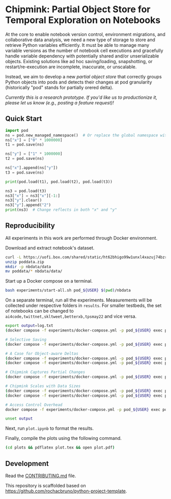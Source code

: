 # Chipmink: Partial Object Store for Temporal Exploration on Notebooks

At the core to enable notebook version control, environment migrations, and collaborative data analysis, we need a new type of storage to store and retrieve Python variables efficiently. It must be able to manage many variable versions as the number of notebook cell executions and gracefully handle variable dependency with potentially shared and/or unserializable objects. Existing solutions like ad hoc saving/loading, snapshotting, or restart/re-execution are incomplete, inaccurate, or unscalable.

Instead, we aim to develop a new *partial object store* that correctly groups Python objects into pods and detects their changes at pod granularity (historically "pod" stands for partially orered delta).

*Currently this is a research prototype. If you'd like us to productionize it, please let us know (e.g., posting a feature request)!*


## Quick Start

```python
import pod
ns = pod.new_managed_namespace()  # Or replace the global namespace with this namespace.
ns["x"] = ["0" * 1000000]
t1 = pod.save(ns)

ns["y"] = ["1" * 1000000]
t2 = pod.save(ns)

ns["x"].append(ns["y"])
t3 = pod.save(ns)

print(pod.load(t1), pod.load(t2), pod.load(t3))

ns3 = pod.load(t3)
ns3["x"] = ns3["x"][-1:]
ns3["y"].clear()
ns3["y"].append("2")
print(ns3)  # Change reflects in both "x" and "y"
```

## Reproducibility

All experiments in this work are performed through Docker environment.

Download and extract notebook's dataset.
```bash
curl -L https://uofi.box.com/shared/static/ht62bhigo99w1unxl4xazuj74bzrrqre --output poddata.zip
unzip poddata.zip
mkdir -p nbdata/data
mv poddata/* nbdata/data/
```

Start up a Docker compose on a terminal.
```bash
bash experiments/start-all.sh pod_${USER} $(pwd)/nbdata
```

On a separate terminal, run all the experiments. Measurements will be collected under respective folders in `results`. For smaller testbeds, the set of notebooks can be changed to `ai4code,twittnet,skltweet,betterxb,tpsmay22` and vice versa.
```bash
export output=log.txt
(docker compose -f experiments/docker-compose.yml -p pod_${USER} exec podnogil bash experiments/bench_exp1.sh snp,dill,shev,zosp,zodb,criu,crii,pga,pfl,pfa,pg0,pg1,pgcache0,pgcache0noavf,pgcache0,pgcache4,pgcache16,pgcache64,pgcache256,pgcache1024,pgcache4096,pgcache16384,pgcache65536,pgcache262144,pgcache1048576,pgl,pglnoavlstatic,pglnostatic,pgnoavf,pgnoavl,pgnoavlstatic,pgnostatic,pnb,pnv,prand skltweet,ai4code,agripred,msciedaw,ecomsmph) 2>& 1 | tee -a $output

# Selective Saving
(docker compose -f experiments/docker-compose.yml -p pod_${USER} exec podnogil bash experiments/bench_exp1.sh snp,shev,zosp,zodb,criu,crii,pga skltweet[exc],ai4code[exc],agripred[exc],msciedaw[exc],ecomsmph[exc]) 2>& 1 | tee -a $output

# A Case for Object-aware Deltas
(docker compose -f experiments/docker-compose.yml -p pod_${USER} exec podnogil bash experiments/bench_exp1.sh snz,pgaz skltweet) 2>& 1 | tee -a $output
(docker compose -f experiments/docker-compose.yml -p pod_${USER} exec pod39 python pod/bench.py exp1 --expname exp1_snz_skltweet --nbname skltweet --nb notebooks/sklearn_tweet_classification.ipynb --sut snapshotzlib --pod_dir /tmp/pod) 2>& 1 | tee -a $output  # xdelta is no longer maintained for Python>=3.10

# Chipmink Captures Partial Changes
(docker compose -f experiments/docker-compose.yml -p pod_${USER} exec podnogil bash experiments/bench_exp2.sh snp,dill,shev,zosp,zodb,criu,crii,pga 10 1e2 1e5 0,10,20,30,40,50,60,70,80,90,100 100) 2>& 1 | tee -a $output

# Chipmink Scales with Data Sizes
(docker compose -f experiments/docker-compose.yml -p pod_${USER} exec podnogil bash experiments/bench_exp2.sh snp,dill,shev,zosp,zodb,criu,crii,pga 2 1,2,3 1,2,3 1,10,100 1,10,100) 2>& 1 | tee -a $output
(docker compose -f experiments/docker-compose.yml -p pod_${USER} exec podnogil bash experiments/bench_exp2.sh snp,dill,shev,zosp,zodb,criu,crii,pga 10 1e2 1e0,1e1,1e2,1e3,1e4,1e5,1e6 1 100) 2>& 1 | tee -a $output

# Access Control Overhead
docker compose -f experiments/docker-compose.yml -p pod_${USER} exec podnogil bash experiments/bench_exp1.sh noop,pgnoop skltweet[n=0],ai4code[n=0],agripred[n=0],msciedaw[n=0],ecomsmph[n=0],skltweet[n=1],ai4code[n=1],agripred[n=1],msciedaw[n=1],ecomsmph[n=1],skltweet[n=2],ai4code[n=2],agripred[n=2],msciedaw[n=2],ecomsmph[n=2],skltweet[n=3],ai4code[n=3],agripred[n=3],msciedaw[n=3],ecomsmph[n=3],skltweet[n=4],ai4code[n=4],agripred[n=4],msciedaw[n=4],ecomsmph[n=4],skltweet[n=5],ai4code[n=5],agripred[n=5],msciedaw[n=5],ecomsmph[n=5],skltweet[n=6],ai4code[n=6],agripred[n=6],msciedaw[n=6],ecomsmph[n=6],skltweet[n=7],ai4code[n=7],agripred[n=7],msciedaw[n=7],ecomsmph[n=7],skltweet[n=8],ai4code[n=8],agripred[n=8],msciedaw[n=8],ecomsmph[n=8],skltweet[n=9],ai4code[n=9],agripred[n=9],msciedaw[n=9],ecomsmph[n=9]) 2>& 1 | tee -a $output

unset output
```

Next, run `plot.ipynb` to format the results.

Finally, compile the plots using the following command.
```bash
(cd plots && pdflatex plot.tex && open plot.pdf)
```

## Development

Read the [CONTRIBUTING.md](CONTRIBUTING.md) file.

This repository is scaffolded based on https://github.com/rochacbruno/python-project-template.
